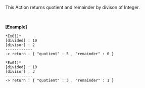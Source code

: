 This Action returns quotient and remainder by divison of Integer.

<br/>

**[Example]**
```
*Ex01)*
[divided] : 10
[divisor] : 2
------------
-> return : { "quotient" : 5 , "remainder" : 0 }

*Ex01)*
[divided] : 10
[divisor] : 3
------------
-> return : { "quotient" : 3 , "remainder" : 1 }
```
